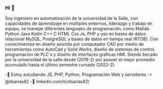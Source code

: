### Hi 👋

Soy ingeniero en automatización de la universidad de la Salle, con capacidades de aprendizaje en múltiples entornos, liderazgo y trabajo en equipo, se manejar diferentes lenguajes de programación, como Matlab Python  Java Kotlin C++ C HTML Css Js, PHP y uso en bases de datos relacional MySQL, PostgreSQL y bases de datos en tiempo real (RTDB). Con conocimientos en diseño asistido por computador CAD por medio de herramientas como AutoCad y Solid Works, diseño de sistemas de control, programación de PLC´s y diseño de interfaces gráficas HMI. Siendo becado por la universidad de la salle desde (2018-2) por poseer el mejor promedio acumulado hasta el último semestre cursado (2022-2). 

-🔭 Estoy estudiando JS, PHP, Python, Programación Web y servidores
-⚡ @dsarias82
-🎈 linkedin.com/in/dsarias82/
<!--
**FrogerXD/FrogerXD** is a ✨ _special_ ✨ repository because its `README.md` (this file) appears on your GitHub profile.

Here are some ideas to get you started:

- 🔭 I’m currently working on ...
- 🌱 I’m currently learning ...
- 👯 I’m looking to collaborate on ...
- 🤔 I’m looking for help with ...
- 💬 Ask me about ...
- 📫 How to reach me: ...
- 😄 Pronouns: ...
- 
-->
